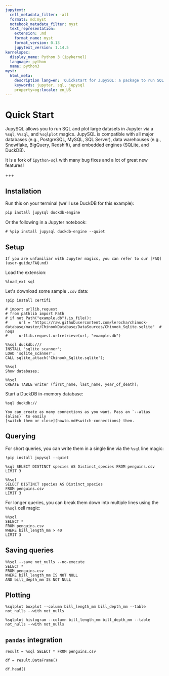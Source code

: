 ```yaml
---
jupytext:
  cell_metadata_filter: -all
  formats: md:myst
  notebook_metadata_filter: myst
  text_representation:
    extension: .md
    format_name: myst
    format_version: 0.13
    jupytext_version: 1.14.5
kernelspec:
  display_name: Python 3 (ipykernel)
  language: python
  name: python3
myst:
  html_meta:
    description lang=en: 'Quickstart for JupySQL: a package to run SQL in Jupyter'
    keywords: jupyter, sql, jupysql
    property=og:locale: en_US
---
```


# Quick Start

JupySQL allows you to run SQL and plot large datasets in Jupyter via a `%sql`, `%%sql`, and `%sqlplot` magics. JupySQL is compatible with all major databases (e.g., PostgreSQL, MySQL, SQL Server), data warehouses (e.g., Snowflake, BigQuery, Redshift), and embedded engines (SQLite, and DuckDB).

It is a fork of `ipython-sql` with many bug fixes and a lot of great new features!

+++

## Installation

Run this on your terminal (we'll use DuckDB for this example):

```sh
pip install jupysql duckdb-engine
```

Or the following in a Jupyter notebook:

```{code-cell} ipython3
# %pip install jupysql duckdb-engine --quiet
```

## Setup

```{tip}
If you are unfamiliar with Jupyter magics, you can refer to our [FAQ](user-guide/FAQ.md)
```


Load the extension:

```{code-cell} ipython3
%load_ext sql
```

Let's download some sample `.csv` data:

```{code-cell} ipython3
!pip install certifi
```

```{code-cell} ipython3
# import urllib.request
# from pathlib import Path
# if not Path("example.db").is_file():
#     url = "https://raw.githubusercontent.com/lerocha/chinook-database/master/ChinookDatabase/DataSources/Chinook_Sqlite.sqlite"  # noqa
#     urllib.request.urlretrieve(url, "example.db")
```

```{code-cell} ipython3
%%sql duckdb:///
INSTALL 'sqlite_scanner';
LOAD 'sqlite_scanner';
CALL sqlite_attach('Chinook_Sqlite.sqlite');
```

```{code-cell} ipython3
%%sql
Show databases;
```

```{code-cell} ipython3
%%sql
CREATE TABLE writer (first_name, last_name, year_of_death);
```

Start a DuckDB in-memory database:

```{code-cell} ipython3
%sql duckdb://
```

```{tip}
You can create as many connections as you want. Pass an `--alias {alias}` to easily
[switch them or close](howto.md#switch-connections) them.
```

## Querying

For short queries, you can write them in a single line via the `%sql` line magic:

```{code-cell} ipython3
!pip install jupysql --quiet
```

```{code-cell} ipython3
%sql SELECT DISTINCT species AS Distinct_species FROM penguins.csv LIMIT 3
```

```{code-cell} ipython3
%%sql 
SELECT DISTINCT species AS Distinct_species 
FROM penguins.csv 
LIMIT 3
```

For longer queries, you can break them down into multiple lines using the `%%sql` cell magic:

```{code-cell} ipython3
%%sql
SELECT *
FROM penguins.csv
WHERE bill_length_mm > 40
LIMIT 3
```

## Saving queries

```{code-cell} ipython3
%%sql --save not_nulls --no-execute
SELECT *
FROM penguins.csv
WHERE bill_length_mm IS NOT NULL
AND bill_depth_mm IS NOT NULL
```

## Plotting

```{code-cell} ipython3
%sqlplot boxplot --column bill_length_mm bill_depth_mm --table not_nulls --with not_nulls
```

```{code-cell} ipython3
%sqlplot histogram --column bill_length_mm bill_depth_mm --table not_nulls --with not_nulls
```

## `pandas` integration

```{code-cell} ipython3
result = %sql SELECT * FROM penguins.csv
```

```{code-cell} ipython3
df = result.DataFrame()
```

```{code-cell} ipython3
df.head()
```
